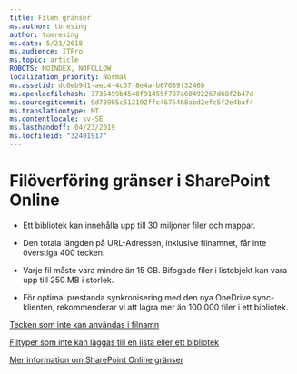 ```yaml
---
title: Filen gränser
ms.author: toresing
author: tomresing
ms.date: 5/21/2018
ms.audience: ITPro
ms.topic: article
ROBOTS: NOINDEX, NOFOLLOW
localization_priority: Normal
ms.assetid: dc0eb9d1-aec4-4c37-8e4a-b67089f3246b
ms.openlocfilehash: 3735499b4548f91455f787a60492267d68f2b47d
ms.sourcegitcommit: 9d78905c512192ffc4675468abd2efc5f2e4baf4
ms.translationtype: MT
ms.contentlocale: sv-SE
ms.lasthandoff: 04/23/2019
ms.locfileid: "32401917"
---
```

# <a name="file-upload-limits-in-sharepoint-online"></a>Filöverföring gränser i SharePoint Online

- Ett bibliotek kan innehålla upp till 30 miljoner filer och mappar.
    
- Den totala längden på URL-Adressen, inklusive filnamnet, får inte överstiga 400 tecken.
    
- Varje fil måste vara mindre än 15 GB. Bifogade filer i listobjekt kan vara upp till 250 MB i storlek.
    
- För optimal prestanda synkronisering med den nya OneDrive sync-klienten, rekommenderar vi att lagra mer än 100 000 filer i ett bibliotek. 
    
[Tecken som inte kan användas i filnamn](https://go.microsoft.com/fwlink/?linkid=866430)
  
[Filtyper som inte kan läggas till en lista eller ett bibliotek](https://go.microsoft.com/fwlink/?linkid=273757)
  
[Mer information om SharePoint Online gränser](https://go.microsoft.com/fwlink/?linkid=271273)
  

